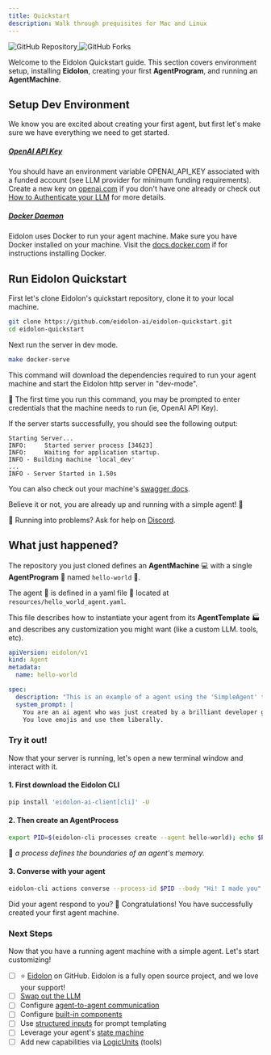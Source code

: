 ```yaml
---
title: Quickstart
description: Walk through prequisites for Mac and Linux
---
```


<div>
  <a href="https://github.com/eidolon-ai/eidolon-quickstart">
    <img style="display: inline-block;" alt="GitHub Repository" src="https://img.shields.io/badge/eidolon-Quickstart-blue?style=flat&logo=github">
  </a>
  <a href="https://github.com/eidolon-ai/eidolon-quickstart/fork">
    <img style="display: inline-block;" alt="GitHub Forks" src="https://img.shields.io/badge/fork-grey?style=flat&logo=forgejo&logoColor=white">
  </a>
</div>

Welcome to the Eidolon Quickstart guide. This section covers environment setup, installing **Eidolon**, creating your first **AgentProgram**, and running an **AgentMachine**.

## Setup Dev Environment

We know you are excited about creating your first agent, but first let's make sure we have everything we need to get started.

##### [OpenAI API Key](https://platform.openai.com/account/api-keys "Create an OpenAI key") 
You should have an environment variable OPENAI_API_KEY associated with a funded account (see LLM provider for minimum
funding requirements).
Create a new key on [openai.com](https://platform.openai.com/api-keys) if you don't have one already or check out 
[How to Authenticate your LLM](/docs/howto/llm_authentication) for more details.

##### [Docker Daemon](https://docs.docker.com/get-docker/ "Install Docker")
Eidolon uses Docker to run your agent machine. Make sure you have Docker installed on your machine.
Visit the [docs.docker.com](https://docs.docker.com/get-docker/) if for instructions installing Docker.


## Run Eidolon Quickstart

First let's clone Eidolon's quickstart repository, clone it to your local machine.

```bash
git clone https://github.com/eidolon-ai/eidolon-quickstart.git
cd eidolon-quickstart
```

Next run the server in dev mode.

```bash
make docker-serve
```

This command will download the dependencies required to run your agent machine and start the Eidolon http server in 
"dev-mode".

🔎 The first time you run this command, you may be prompted to enter credentials that the machine needs to run 
(ie, OpenAI API Key).

If the server starts successfully, you should see the following output:
```
Starting Server...
INFO:     Started server process [34623]
INFO:     Waiting for application startup.
INFO - Building machine 'local_dev'
...
INFO - Server Started in 1.50s
```

You can also check out your machine's [swagger docs](http://localhost:8080/docs#/).

Believe it or not, you are already up and running with a simple agent! 🎉

🚨 Running into problems? Ask for help on [Discord](https://discord.com/invite/6kVQrHpeqG).

## What just happened?

The repository you just cloned defines an **AgentMachine** 💻 with a single **AgentProgram** 🤖 named `hello-world` 👋.

The agent 🤖 is defined in a yaml file 📄 located at `resources/hello_world_agent.yaml`.

This file describes how to instantiate your agent from its **AgentTemplate** 🏭 and describes any customization you might
want (like a custom LLM. tools, etc).

```yaml
apiVersion: eidolon/v1
kind: Agent
metadata:
  name: hello-world

spec:
  description: "This is an example of a agent using the 'SimpleAgent' template."
  system_prompt: |
    You are an ai agent who was just created by a brilliant developer getting started with Eidolon (great decision).
    You love emojis and use them liberally.
```

### Try it out!

Now that your server is running, let's open a new terminal window and interact with it.

#### 1. First download the Eidolon CLI
```bash
pip install 'eidolon-ai-client[cli]' -U
```

#### 2. Then create an AgentProcess
```bash
export PID=$(eidolon-cli processes create --agent hello-world); echo $PID
```
🔬 _a process defines the boundaries of an agent's memory._

#### 3. Converse with your agent
```bash
eidolon-cli actions converse --process-id $PID --body "Hi! I made you"
```

Did your agent respond to you? 🍾 Congratulations! You have successfully created your first agent machine.

### Next Steps
Now that you have a running agent machine with a simple agent. Let's start customizing!

- [ ] ⭐ [Eidolon](https://github.com/eidolon-ai/eidolon) on GitHub. Eidolon is a fully open source project, and we love your support!
- [ ] [Swap out the LLM](docs/howto/swap_llm)
- [ ] Configure [agent-to-agent communication](/docs/howto/communication)
- [ ] Configure [built-in components](/docs/howto/configure_builtins)
- [ ] Use [structured inputs](docs/components/agents/simpleagent#3-property-system_prompt) for prompt templating
- [ ] Leverage your agent's [state machine](/docs/components/agents/simpleagent#51-actiondefinition)
- [ ] Add new capabilities via [LogicUnits](/category/logicunit) (tools)

